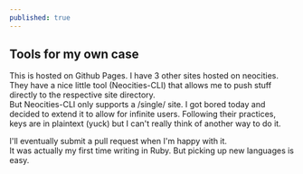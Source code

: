 ```yaml
---
published: true
---
```

## Tools for my own case

This is hosted on Github Pages.
I have 3 other sites hosted on neocities. They have a nice little tool (Neocities-CLI) that allows me to push stuff directly to the respective site directory.  
But Neocities-CLI only supports a /single/ site. I got bored today and decided to extend it to allow for infinite users. Following their practices, keys are in plaintext (yuck) but I can't really think of another way to do it.

I'll eventually submit a pull request when I'm happy with it.  
It was actually my first time writing in Ruby. But picking up new languages is easy.